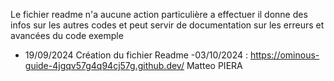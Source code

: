 Le fichier readme n'a aucune action  particulière a effectuer il donne des infos sur les autres codes et peut servir de documentation sur les erreurs et avancées du code exemple
- 19/09/2024 Création du fichier Readme
-03/10/2024 : https://ominous-guide-4jgqv57g4q94cj57g.github.dev/     Matteo PIERA
